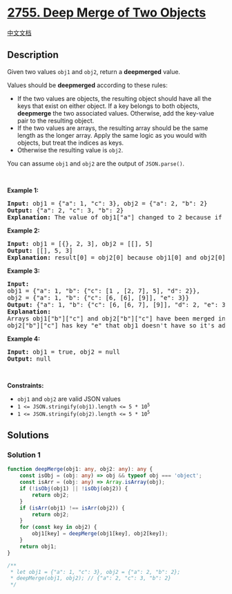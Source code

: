 # [2755. Deep Merge of Two Objects](https://leetcode.com/problems/deep-merge-of-two-objects)

[中文文档](/solution/2700-2799/2755.Deep%20Merge%20of%20Two%20Objects/README.md)

<!-- tags: -->

## Description

<p>Given two values&nbsp;<code>obj1</code> and <code>obj2</code>, return a&nbsp;<strong>deepmerged</strong>&nbsp;value.</p>

<p>Values should be <strong>deepmerged</strong> according to these rules:</p>

<ul>
	<li>If the two values are objects, the resulting object should have all the keys that exist on either object.&nbsp;If a key belongs to both objects, <strong>deepmerge</strong> the two associated values. Otherwise, add the key-value pair to the resulting object.</li>
	<li>If the two values are arrays, the resulting array should be the same length as the longer array.&nbsp;Apply the same logic as you would with objects, but treat the indices as keys.</li>
	<li>Otherwise the resulting value is&nbsp;<code>obj2</code>.</li>
</ul>

<p>You can assume&nbsp;<code>obj1</code> and <code>obj2</code>&nbsp;are the output of&nbsp;<code>JSON.parse()</code>.</p>

<p>&nbsp;</p>
<p><strong class="example">Example 1:</strong></p>

<pre>
<strong>Input:</strong> obj1 = {&quot;a&quot;: 1, &quot;c&quot;: 3}, obj2 = {&quot;a&quot;: 2, &quot;b&quot;: 2}
<strong>Output:</strong> {&quot;a&quot;: 2, &quot;c&quot;: 3, &quot;b&quot;: 2}
<strong>Explanation:</strong> The value of obj1[&quot;a&quot;] changed to 2 because if both objects have the same key and their value is not an array or object then we change the obj1 value to the obj2 value. Key &quot;b&quot; with value was added to obj1 as it doesn&#39;t exist in obj1. 
</pre>

<p><strong class="example">Example 2:</strong></p>

<pre>
<strong>Input:</strong> obj1 = [{}, 2, 3], obj2 = [[], 5]
<strong>Output:</strong> [[], 5, 3]
<strong>Explanation:</strong> result[0] = obj2[0] because obj1[0] and obj2[0] have different types. result[2] = obj1[2] because obj2[2] does not exist.
</pre>

<p><strong class="example">Example 3:</strong></p>

<pre>
<strong>Input:</strong> 
obj1 = {&quot;a&quot;: 1, &quot;b&quot;: {&quot;c&quot;: [1 , [2, 7], 5], &quot;d&quot;: 2}}, 
obj2 = {&quot;a&quot;: 1, &quot;b&quot;: {&quot;c&quot;: [6, [6], [9]], &quot;e&quot;: 3}}
<strong>Output:</strong> {&quot;a&quot;: 1, &quot;b&quot;: {&quot;c&quot;: [6, [6, 7], [9]], &quot;d&quot;: 2, &quot;e&quot;: 3}}
<strong>Explanation:</strong> 
Arrays obj1[&quot;b&quot;][&quot;c&quot;] and obj2[&quot;b&quot;][&quot;c&quot;] have been merged in way that obj2 values overwrite obj1 values deeply only if they are not arrays or objects.
obj2[&quot;b&quot;][&quot;c&quot;] has key &quot;e&quot; that obj1 doesn&#39;t have so it&#39;s added to obj1.
</pre>

<p><strong class="example">Example 4:</strong></p>

<pre>
<strong>Input:</strong> obj1 = true, obj2 = null
<strong>Output:</strong> null
</pre>

<p>&nbsp;</p>
<p><strong>Constraints:</strong></p>

<ul>
	<li><code>obj1</code> and <code>obj2</code> are valid JSON values</li>
	<li><code>1 &lt;= JSON.stringify(obj1).length &lt;= 5&nbsp;* 10<sup>5</sup></code></li>
	<li><code>1 &lt;= JSON.stringify(obj2).length &lt;= 5&nbsp;* 10<sup>5</sup></code></li>
</ul>

## Solutions

### Solution 1

<!-- tabs:start -->

```ts
function deepMerge(obj1: any, obj2: any): any {
    const isObj = (obj: any) => obj && typeof obj === 'object';
    const isArr = (obj: any) => Array.isArray(obj);
    if (!isObj(obj1) || !isObj(obj2)) {
        return obj2;
    }
    if (isArr(obj1) !== isArr(obj2)) {
        return obj2;
    }
    for (const key in obj2) {
        obj1[key] = deepMerge(obj1[key], obj2[key]);
    }
    return obj1;
}

/**
 * let obj1 = {"a": 1, "c": 3}, obj2 = {"a": 2, "b": 2};
 * deepMerge(obj1, obj2); // {"a": 2, "c": 3, "b": 2}
 */
```

<!-- tabs:end -->

<!-- end -->
